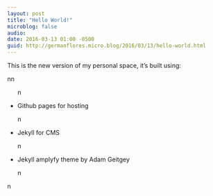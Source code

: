 ```yaml
---
layout: post
title: "Hello World!"
microblog: false
audio: 
date: 2016-03-13 01:00 -0500
guid: http://germanflores.micro.blog/2016/03/13/hello-world.html
---
```

<p>This is the new version of my personal space, it’s built using:</p>
<p>nn</p>
<ul>n  </p>
<li>Github pages for hosting</li>
<p>n  </p>
<li>Jekyll for CMS</li>
<p>n  </p>
<li>Jekyll amplyfy theme by Adam Geitgey</li>
<p>n</ul>
<p>n</p>
